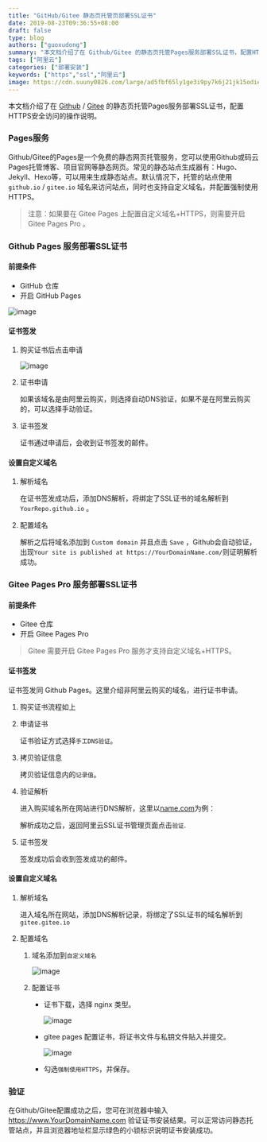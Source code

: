 ```yaml
---
title: "GitHub/Gitee 静态页托管页部署SSL证书"
date: 2019-08-23T09:36:55+08:00
draft: false
type: blog
authors: ["guoxudong"]
summary: "本文档介绍了在 Github/Gitee 的静态页托管Pages服务部署SSL证书，配置HTTPS安全访问的操作说明。"
tags: ["阿里云"]
categories: ["部署安装"]
keywords: ["https","ssl","阿里云"]
image: https://cdn.suuny0826.com/large/ad5fbf65ly1ge3i9py7k6j21jk15odie.jpg
---
```


本文档介绍了在 [Github](https://pages.github.com/) / [Gitee](https://gitee.com/help/articles/4136) 的静态页托管Pages服务部署SSL证书，配置HTTPS安全访问的操作说明。

### Pages服务

Github/Gitee的Pages是一个免费的静态网页托管服务，您可以使用Github或码云Pages托管博客、项目官网等静态网页。常见的静态站点生成器有：Hugo、Jekyll、Hexo等，可以用来生成静态站点。默认情况下，托管的站点使用 `github.io` / `gitee.io` 域名来访问站点，同时也支持自定义域名，并配置强制使用HTTPS。

> 注意：如果要在 Gitee Pages 上配置自定义域名+HTTPS，则需要开启 Gitee Pages Pro 。

### Github Pages 服务部署SSL证书

#### 前提条件

- GitHub 仓库
- 开启 GitHub Pages

![image](https://cdn.suuny0826.com/large/ad5fbf65gy1g69e503ukoj21ig0hwad9.jpg)

#### 证书签发

1. 购买证书后点击申请

    ![image](https://cdn.suuny0826.com/large/ad5fbf65gy1g69ee2r500j22cc078t9z.jpg)

2. 证书申请

    如果该域名是由阿里云购买，则选择自动DNS验证，如果不是在阿里云购买的，可以选择手动验证。

3. 证书签发

    证书通过申请后，会收到证书签发的邮件。

#### 设置自定义域名

1. 解析域名

    在证书签发成功后，添加DNS解析，将绑定了SSL证书的域名解析到 `YourRepo.github.io` 。

2. 配置域名

    解析之后将域名添加到 `Custom domain` 并且点击 `Save` ，Github会自动验证，出现`Your site is published at https://YourDomainName.com/`则证明解析成功。

### Gitee Pages Pro 服务部署SSL证书

#### 前提条件

- Gitee 仓库
- 开启 Gitee Pages Pro

> Gitee 需要开启 Gitee Pages Pro 服务才支持自定义域名+HTTPS。

#### 证书签发

证书签发同 Github Pages。这里介绍非阿里云购买的域名，进行证书申请。

1. 购买证书流程如上

2. 申请证书

    证书验证方式选择`手工DNS验证`。

3. 拷贝验证信息

    拷贝验证信息内的`记录值`。

4. 验证解析

    进入购买域名所在网站进行DNS解析，这里以[name.com](https://www.name.com/zh-cn/)为例：

    解析成功之后，返回阿里云SSL证书管理页面点击`验证`.

5. 证书签发

    签发成功后会收到签发成功的邮件。

#### 设置自定义域名

1. 解析域名

    进入域名所在网站，添加DNS解析记录，将绑定了SSL证书的域名解析到`gitee.gitee.io`

2. 配置域名

    1. 域名添加到`自定义域名`

        ![image](https://cdn.suuny0826.com/large/ad5fbf65gy1g69g11wx0qj21a60xiq7m.jpg)

    2. 配置证书

        - 证书下载，选择 nginx 类型。

            ![image](https://cdn.suuny0826.com/large/ad5fbf65gy1g69g3pua7xj20ne0v0jus.jpg)

        - gitee pages 配置证书，将证书文件与私钥文件贴入并提交。

            ![image](https://cdn.suuny0826.com/large/ad5fbf65gy1g69g64n1btj21bs0yogq8.jpg)

        - 勾选`强制使用HTTPS`，并保存。

### 验证

在Github/Gitee配置成功之后，您可在浏览器中输入 https://www.YourDomainName.com 验证证书安装结果。可以正常访问静态托管站点，并且浏览器地址栏显示绿色的小锁标识说明证书安装成功。
